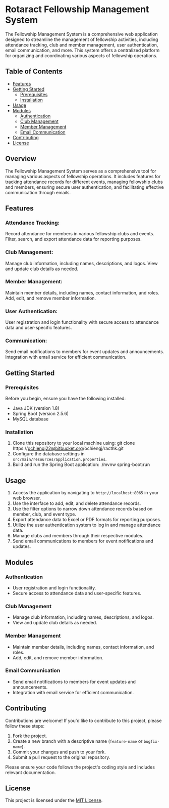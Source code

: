 # Rotaract Fellowship Management System

The Fellowship Management System is a comprehensive web application designed to streamline the management of fellowship activities, including 
attendance tracking, club and member management, user authentication, email communication, and more. This system offers a centralized platform 
for organizing and coordinating various aspects of fellowship operations.

## Table of Contents

- [Features](#features)
- [Getting Started](#getting-started)
    - [Prerequisites](#prerequisites)
    - [Installation](#installation)
- [Usage](#usage)
- [Modules](#modules)
    - [Authentication](#authentication)
    - [Club Management](#club-management)
    - [Member Management](#member-management)
    - [Email Communication](#email-communication)
- [Contributing](#contributing)
- [License](#license)

## Overview
The Fellowship Management System serves as a comprehensive tool for managing various aspects of fellowship operations. It includes features for 
tracking attendance records for different events, managing fellowship clubs and members, ensuring secure user authentication, and facilitating 
effective communication through emails.

## Features

### Attendance Tracking: 
Record attendance for members in various fellowship clubs and events. Filter, search, and export attendance data for reporting purposes.

### Club Management: 
Manage club information, including names, descriptions, and logos. View and update club details as needed.

### Member Management: 
Maintain member details, including names, contact information, and roles. Add, edit, and remove member information.

### User Authentication: 
User registration and login functionality with secure access to attendance data and user-specific features.

### Communication: 
Send email notifications to members for event updates and announcements. Integration with email service for efficient communication.

## Getting Started

### Prerequisites

Before you begin, ensure you have the following installed:

- Java JDK (version 1.8)
- Spring Boot (version 2.5.6)
- MySQL database

### Installation

1. Clone this repository to your local machine using: git clone https://ochiengj22@bitbucket.org/ochiengj/racthk.git
2. Configure the database settings in `src/main/resources/application.properties`.
3. Build and run the Spring Boot application: ./mvnw spring-boot:run


## Usage

1. Access the application by navigating to `http://localhost:8065` in your web browser.
2. Use the interface to add, edit, and delete attendance records.
3. Use the filter options to narrow down attendance records based on member, club, and event type.
4. Export attendance data to Excel or PDF formats for reporting purposes.
5. Utilize the user authentication system to log in and manage attendance data.
6. Manage clubs and members through their respective modules.
7. Send email communications to members for event notifications and updates.

## Modules

### Authentication

- User registration and login functionality.
- Secure access to attendance data and user-specific features.

### Club Management

- Manage club information, including names, descriptions, and logos.
- View and update club details as needed.

### Member Management

- Maintain member details, including names, contact information, and roles.
- Add, edit, and remove member information.

### Email Communication

- Send email notifications to members for event updates and announcements.
- Integration with email service for efficient communication.

## Contributing

Contributions are welcome! If you'd like to contribute to this project, please follow these steps:

1. Fork the project.
2. Create a new branch with a descriptive name (`feature-name` or `bugfix-name`).
3. Commit your changes and push to your fork.
4. Submit a pull request to the original repository.

Please ensure your code follows the project's coding style and includes relevant documentation.

## License

This project is licensed under the [MIT License](LICENSE).